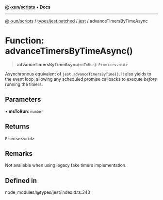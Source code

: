 [**@-xun/scripts**](../../../../../README.md) • **Docs**

***

[@-xun/scripts](../../../../../README.md) / [types/jest.patched](../../../README.md) / [jest](../README.md) / advanceTimersByTimeAsync

# Function: advanceTimersByTimeAsync()

> **advanceTimersByTimeAsync**(`msToRun`): `Promise`\<`void`\>

Asynchronous equivalent of `jest.advanceTimersByTime()`. It also yields to the event loop,
allowing any scheduled promise callbacks to execute _before_ running the timers.

## Parameters

• **msToRun**: `number`

## Returns

`Promise`\<`void`\>

## Remarks

Not available when using legacy fake timers implementation.

## Defined in

node\_modules/@types/jest/index.d.ts:343
